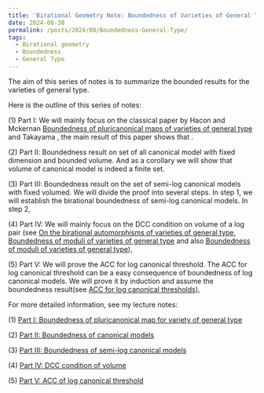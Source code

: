 ```yaml
---
title: 'Birational Geometry Note: Boundedness of Varieties of General Type'
date: 2024-08-30
permalink: /posts/2024/08/Boundedness-General-Type/
tags:
  - Birational geometry
  - Boundedness
  - General Type
---
```


The aim of this series of notes is to summarize the bounded results for the varieties of general type. 

Here is the outline of this series of notes:

(1) Part I: We will mainly focus on the classical paper by Hacon and Mckernan [Boundedness of pluricanonical maps of varieties of general type](https://link.springer.com/article/10.1007/s00222-006-0504-1) and Takayama [](), the main result of this paper shows that .

(2) Part II: Boundedness result on set of all canonical model with fixed dimension and bounded volume. And as a corollary we will show that volume of canonical model is indeed a finite set. 

(3) Part III: Boundedness result on the set of semi-log canonical models with fixed volumed. We will divide the proof into several steps. In step 1, we will establish the birational boundedness of semi-log canonical models. In step 2, 

(4) Part IV: We will mainly focus on the DCC condition on volume of a log pair (see [On the birational automorphisms of varieties of general type](https://annals.math.princeton.edu/2013/177-3/p06), [Boundedness of moduli of varieties of general type](https://ems.press/journals/jems/articles/15330) and also [Boundedness of moduli of varieties of general type](https://ems.press/journals/jems/articles/15330)),

(5) Part V: We will prove the ACC for log canonical threshold. The ACC for log canonical threshold can be a easy consequence of boundedness of log canonical models. We will prove it by induction and assume the boundedness result(see [ACC for log canonical thresholds](https://annals.math.princeton.edu/2014/180-2/p03)),


For more detailed information, see my lecture notes:


(1) [Part I: Boundedness of pluricanonical map for variety of general type](https://yilimath.github.io/files/Birational/BoundednessGeneralType/DCCVolume.pdf)


(2) [Part II: Boundedness of canonical models](https://yilimath.github.io/files/Birational/BoundednessGeneralType/BoundedCanonicalModel.pdf)

(3) [Part III: Boundedness of semi-log canonical models](https://yilimath.github.io/files/Birational/BoundednessGeneralType/BoundedSLCM.pdf)

(4) [Part IV: DCC condition of volume](https://yilimath.github.io/files/Birational/BoundednessGeneralType/DCCVolume.pdf)

(5) [Part V: ACC of log canonical threshold](https://yilimath.github.io/files/Birational/BoundednessGeneralType/ACCLCT.pdf)

